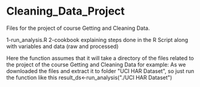 Cleaning_Data_Project
=====================

Files for the project of course Getting and Cleaning Data.

1-run_analysis.R
2-cookbook explaining steps done in the R Script along with variables and data (raw and processed)


Here the function assumes that it will take a directory of the files related to the project of the course Getting and Cleaning Data
for example: As we downloaded the files and extract it to folder "UCI HAR Dataset", so just run the function like this 
result_ds<-run_analysis("./UCI HAR Dataset")
